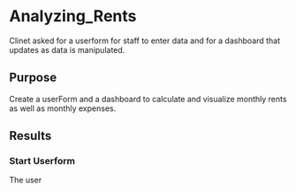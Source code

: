 # Analyzing_Rents

Clinet asked for a userform for staff to enter data and for a dashboard that updates as data is manipulated.

## Purpose

Create a userForm and a dashboard to calculate and visualize monthly rents as well as monthly expenses.

## Results

### Start Userform

The user 


